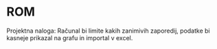 # ROM
Projektna naloga:
Računal bi limite kakih zanimivih zaporedij, podatke bi kasneje prikazal na grafu in importal v excel.
